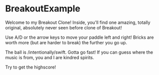 # BreakoutExample

Welcome to my Breakout Clone!
Inside, you'll find one amazing, totally original, absolutely never seen before clone of Breakout!

Use A/D or the arrow keys to move your paddle left and right!
Bricks are worth more (but are harder to break) the further you go up.

The ball is /intentionally/swift. 
Gotta go fast!
If you can guess where the music is from, you and I are kindred spirits. 

Try to get the highscore!
